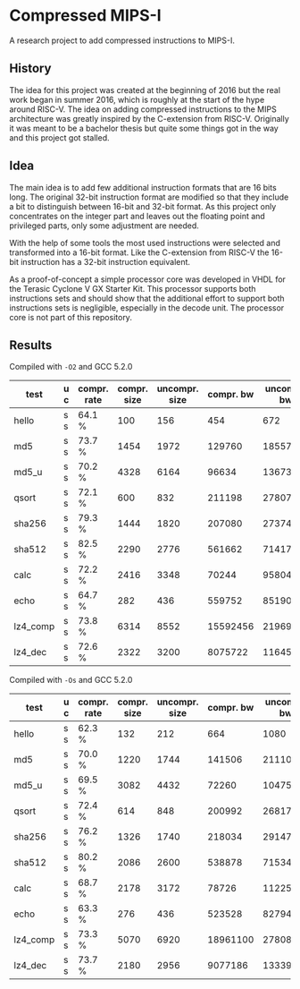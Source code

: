 # Compressed MIPS-I
A research project to add compressed instructions to MIPS-I.

## History
The idea for this project was created at the beginning of 2016 but the real work
began in summer 2016, which is roughly at the start of the hype around 
RISC-V. The idea on adding compressed instructions to the MIPS architecture was 
greatly inspired by the C-extension from RISC-V. Originally it was meant to be a 
bachelor thesis but quite some things got in the way and this project got 
stalled. 

## Idea
The main idea is to add few additional instruction formats that are 16 bits long.
The original 32-bit instruction format are modified so that they include a bit
to distinguish between 16-bit and 32-bit format. As this project only concentrates
on the integer part and leaves out the floating point and privileged parts,
only some adjustment are needed.

With the help of some tools the most used instructions were selected and
transformed into a 16-bit format. Like the C-extension from RISC-V the 16-bit
instruction has a 32-bit instruction equivalent. 

As a proof-of-concept a simple processor core was developed in VHDL for the
Terasic Cyclone V GX Starter Kit. This processor supports both instructions sets
and should show that the additional
effort to support both instructions sets is negligible, especially in the
decode unit. The processor core is not part of this repository. 

## Results
Compiled with `-O2` and GCC 5.2.0

| test       | u c | compr. rate | compr. size | uncompr. size | compr. bw | uncompr. bw | bw rate |
|------------|-----|-------------|-------------|---------------|-----------|-------------|---------|
| hello      | s s |      64.1 % |         100 |           156 |       454 |         672 |  67.6 % |
| md5        | s s |      73.7 % |        1454 |          1972 |    129760 |      185572 |  69.9 % |
| md5_u      | s s |      70.2 % |        4328 |          6164 |     96634 |      136732 |  70.7 % |
| qsort      | s s |      72.1 % |         600 |           832 |    211198 |      278072 |  76.0 % |
| sha256     | s s |      79.3 % |        1444 |          1820 |    207080 |      273740 |  75.6 % |
| sha512     | s s |      82.5 % |        2290 |          2776 |    561662 |      714172 |  78.6 % |
| calc       | s s |      72.2 % |        2416 |          3348 |     70244 |       95804 |  73.3 % |
| echo       | s s |      64.7 % |         282 |           436 |    559752 |      851904 |  65.7 % |
| lz4_comp   | s s |      73.8 % |        6314 |          8552 |  15592456 |    21969488 |  71.0 % |
| lz4_dec    | s s |      72.6 % |        2322 |          3200 |   8075722 |    11645656 |  69.3 % |

Compiled with `-Os` and GCC 5.2.0

| test       | u c | compr. rate | compr. size | uncompr. size | compr. bw | uncompr. bw | bw rate |
|------------|-----|-------------|-------------|---------------|-----------|-------------|---------|
| hello      | s s |      62.3 % |         132 |           212 |       664 |        1080 |  61.5 % |
| md5        | s s |      70.0 % |        1220 |          1744 |    141506 |      211104 |  67.0 % |
| md5_u      | s s |      69.5 % |        3082 |          4432 |     72260 |      104756 |  69.0 % |
| qsort      | s s |      72.4 % |         614 |           848 |    200992 |      268176 |  74.9 % |
| sha256     | s s |      76.2 % |        1326 |          1740 |    218034 |      291476 |  74.8 % |
| sha512     | s s |      80.2 % |        2086 |          2600 |    538878 |      715344 |  75.3 % |
| calc       | s s |      68.7 % |        2178 |          3172 |     78726 |      112252 |  70.1 % |
| echo       | s s |      63.3 % |         276 |           436 |    523528 |      827940 |  63.2 % |
| lz4_comp   | s s |      73.3 % |        5070 |          6920 |  18961100 |    27808396 |  68.2 % |
| lz4_dec    | s s |      73.7 % |        2180 |          2956 |   9077186 |    13339732 |  68.0 % |